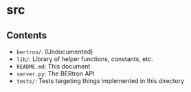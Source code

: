 # src

## Contents

<!-- TODO: Summarize the contents of the `bertron/` directory. -->

- `bertron/`: (Undocumented)
- `lib/`: Library of helper functions, constants, etc.
- `README.md`: This document
- `server.py`: The BERtron API
- `tests/`: Tests targeting things implemented in this directory
